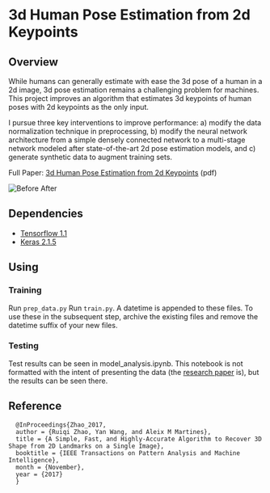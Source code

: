 # 3d Human Pose Estimation from 2d Keypoints



## Overview

While humans can generally estimate with ease the 3d pose of a human in a 2d image, 3d pose estimation remains a challenging problem for machines. This project improves an algorithm that estimates 3d keypoints of human poses with 2d keypoints as the only input.

I pursue three key interventions to improve performance: a) modify the data normalization technique in preprocessing, b) modify the neural network architecture from a simple densely connected network to a multi-stage network modeled after state-of-the-art 2d pose estimation models, and c) generate synthetic data to augment training sets.

Full Paper: [3d Human Pose Estimation from 2d Keypoints](https://github.com/rludlow/3d-pose-2d-keypoints/blob/present/Ludlow_3d_pose_2d_keypoints.pdf) (pdf)

![Before After](https://github.com/rludlow/3d-pose-2d-keypoints/blob/present/utils/pose_before_after_colors.png)

## Dependencies
- [Tensorflow 1.1](https://www.tensorflow.org/)
- [Keras 2.1.5](https://keras.io/)  

## Using

### Training
Run `prep_data.py`
Run `train.py`. A datetime is appended to these files. To use these in the subsequent step, archive the existing files and remove the datetime suffix of your new files.

### Testing
Test results can be seen in model_analysis.ipynb. This notebook is not formatted with the intent of presenting the data (the [research paper](https://github.com/rludlow/3d-pose-2d-keypoints/blob/present/Ludlow_3d_pose_2d_keypoints.pdf) is), but the results can be seen there.

## Reference

	  @InProceedings{Zhao_2017,
	  author = {Ruiqi Zhao, Yan Wang, and Aleix M Martines},
	  title = {A Simple, Fast, and Highly-Accurate Algorithm to Recover 3D Shape from 2D Landmarks on a Single Image},
	  booktitle = {IEEE Transactions on Pattern Analysis and Machine Intelligence},
	  month = {November},
	  year = {2017}
	  }
